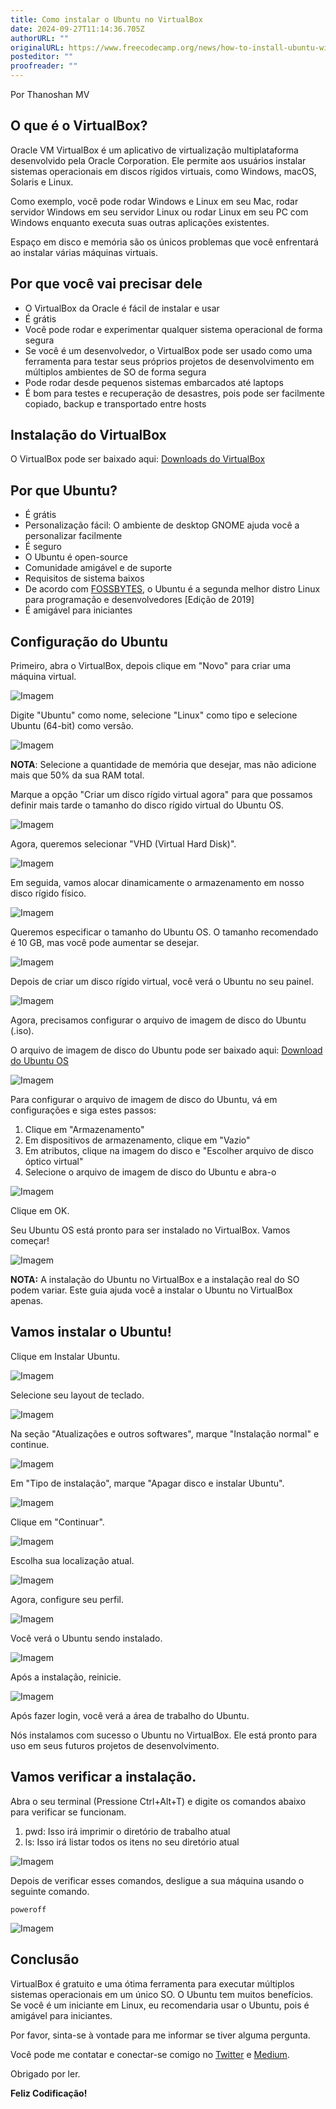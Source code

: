 ```yaml
---
title: Como instalar o Ubuntu no VirtualBox
date: 2024-09-27T11:14:36.705Z
authorURL: ""
originalURL: https://www.freecodecamp.org/news/how-to-install-ubuntu-with-oracle-virtualbox/
posteditor: ""
proofreader: ""
---
```


Por Thanoshan MV

<!-- more -->

## O que é o VirtualBox?

Oracle VM VirtualBox é um aplicativo de virtualização multiplataforma desenvolvido pela Oracle Corporation. Ele permite aos usuários instalar sistemas operacionais em discos rígidos virtuais, como Windows, macOS, Solaris e Linux.

Como exemplo, você pode rodar Windows e Linux em seu Mac, rodar servidor Windows em seu servidor Linux ou rodar Linux em seu PC com Windows enquanto executa suas outras aplicações existentes.

Espaço em disco e memória são os únicos problemas que você enfrentará ao instalar várias máquinas virtuais.

## Por que você vai precisar dele

-   O VirtualBox da Oracle é fácil de instalar e usar
-   É grátis
-   Você pode rodar e experimentar qualquer sistema operacional de forma segura
-   Se você é um desenvolvedor, o VirtualBox pode ser usado como uma ferramenta para testar seus próprios projetos de desenvolvimento em múltiplos ambientes de SO de forma segura
-   Pode rodar desde pequenos sistemas embarcados até laptops
-   É bom para testes e recuperação de desastres, pois pode ser facilmente copiado, backup e transportado entre hosts

## Instalação do VirtualBox

O VirtualBox pode ser baixado aqui: [Downloads do VirtualBox][1]

## Por que Ubuntu?

-   É grátis
-   Personalização fácil: O ambiente de desktop GNOME ajuda você a personalizar facilmente
-   É seguro
-   O Ubuntu é open-source
-   Comunidade amigável e de suporte
-   Requisitos de sistema baixos
-   De acordo com [FOSSBYTES][2], o Ubuntu é a segunda melhor distro Linux para programação e desenvolvedores \[Edição de 2019\]
-   É amigável para iniciantes

## Configuração do Ubuntu

Primeiro, abra o VirtualBox, depois clique em "Novo" para criar uma máquina virtual.

![Imagem](https://www.freecodecamp.org/news/content/images/2019/11/start-1.png)

Digite "Ubuntu" como nome, selecione "Linux" como tipo e selecione Ubuntu (64-bit) como versão.

![Imagem](https://www.freecodecamp.org/news/content/images/2019/11/Screenshot--14-.png)

**NOTA**: Selecione a quantidade de memória que desejar, mas não adicione mais que 50% da sua RAM total.

Marque a opção "Criar um disco rígido virtual agora" para que possamos definir mais tarde o tamanho do disco rígido virtual do Ubuntu OS.

![Imagem](https://www.freecodecamp.org/news/content/images/2019/11/Screenshot--16-.png)

Agora, queremos selecionar "VHD (Virtual Hard Disk)".

![Imagem](https://www.freecodecamp.org/news/content/images/2019/11/Screenshot--17--1.png)

Em seguida, vamos alocar dinamicamente o armazenamento em nosso disco rígido físico.

![Imagem](https://www.freecodecamp.org/news/content/images/2019/11/Screenshot--18-.png)

Queremos especificar o tamanho do Ubuntu OS. O tamanho recomendado é 10 GB, mas você pode aumentar se desejar.

![Imagem](https://www.freecodecamp.org/news/content/images/2019/11/Screenshot--19-.png)

Depois de criar um disco rígido virtual, você verá o Ubuntu no seu painel.

![Imagem](https://www.freecodecamp.org/news/content/images/2019/11/Screenshot--20-.png)

Agora, precisamos configurar o arquivo de imagem de disco do Ubuntu (.iso).

O arquivo de imagem de disco do Ubuntu pode ser baixado aqui: [Download do Ubuntu OS][3]

![Imagem](https://www.freecodecamp.org/news/content/images/2019/11/Screenshot--23-.png)

Para configurar o arquivo de imagem de disco do Ubuntu, vá em configurações e siga estes passos:

1.  Clique em "Armazenamento"
2.  Em dispositivos de armazenamento, clique em "Vazio"
3.  Em atributos, clique na imagem do disco e "Escolher arquivo de disco óptico virtual"
4.  Selecione o arquivo de imagem de disco do Ubuntu e abra-o

![Imagem](https://www.freecodecamp.org/news/content/images/2019/11/Screenshot--25-.png)

Clique em OK.

Seu Ubuntu OS está pronto para ser instalado no VirtualBox. Vamos começar!

![Imagem](https://www.freecodecamp.org/news/content/images/2019/11/Screenshot--26-.png)

**NOTA:** A instalação do Ubuntu no VirtualBox e a instalação real do SO podem variar. Este guia ajuda você a instalar o Ubuntu no VirtualBox apenas.

## Vamos instalar o Ubuntu!

Clique em Instalar Ubuntu.

![Imagem](https://www.freecodecamp.org/news/content/images/2019/11/Screenshot--27-.png)

Selecione seu layout de teclado.

![Imagem](https://www.freecodecamp.org/news/content/images/2019/11/Screenshot--29-.png)

Na seção "Atualizações e outros softwares", marque "Instalação normal" e continue.

![Imagem](https://www.freecodecamp.org/news/content/images/2019/11/Screenshot--30-.png)

Em "Tipo de instalação", marque "Apagar disco e instalar Ubuntu".

![Imagem](https://www.freecodecamp.org/news/content/images/2019/11/Screenshot--31-.png)

Clique em "Continuar".

![Imagem](https://www.freecodecamp.org/news/content/images/2019/11/Screenshot--32-.png)

Escolha sua localização atual.

![Imagem](https://www.freecodecamp.org/news/content/images/2019/11/Screenshot--33-.png)

Agora, configure seu perfil.

![Imagem](https://www.freecodecamp.org/news/content/images/2019/11/Screenshot--34-.png)

Você verá o Ubuntu sendo instalado.

![Imagem](https://www.freecodecamp.org/news/content/images/2019/11/Screenshot--35-.png)

Após a instalação, reinicie.

![Imagem](https://www.freecodecamp.org/news/content/images/2019/11/Screenshot--36-.png)

Após fazer login, você verá a área de trabalho do Ubuntu.

Nós instalamos com sucesso o Ubuntu no VirtualBox. Ele está pronto para uso em seus futuros projetos de desenvolvimento.

## Vamos verificar a instalação.

Abra o seu terminal (Pressione Ctrl+Alt+T) e digite os comandos abaixo para verificar se funcionam.

1.  pwd: Isso irá imprimir o diretório de trabalho atual
2.  ls: Isso irá listar todos os itens no seu diretório atual

![Imagem](https://www.freecodecamp.org/news/content/images/2019/11/Screenshot--43-.png)

Depois de verificar esses comandos, desligue a sua máquina usando o seguinte comando.

```
poweroff
```

![Imagem](https://www.freecodecamp.org/news/content/images/2019/11/Screenshot--44-.png)

## Conclusão

VirtualBox é gratuito e uma ótima ferramenta para executar múltiplos sistemas operacionais em um único SO. O Ubuntu tem muitos benefícios. Se você é um iniciante em Linux, eu recomendaria usar o Ubuntu, pois é amigável para iniciantes.

Por favor, sinta-se à vontade para me informar se tiver alguma pergunta.

Você pode me contatar e conectar-se comigo no [Twitter][4] e [Medium][5].

Obrigado por ler.

**Feliz Codificação!**

[1]: https://www.virtualbox.org/wiki/Downloads
[2]: https://fossbytes.com/best-linux-distros-for-programming-developers/
[3]: https://ubuntu.com/#download
[4]: https://twitter.com/ThanoshanMV
[5]: https://medium.com/@mvthanoshan9

